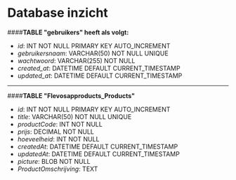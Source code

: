 Database inzicht
=
####**TABLE "gebruikers" heeft als volgt:**

+ *id*: INT NOT NULL PRIMARY KEY AUTO_INCREMENT
+ *gebruikersnaam*: VARCHAR(50) NOT NULL UNIQUE
+ *wachtwoord*: VARCHAR(255) NOT NULL
+ *created_at*: DATETIME DEFAULT CURRENT_TIMESTAMP
+ *updated_at*: DATETIME DEFAULT CURRENT_TIMESTAMP
___
####**TABLE "Flevosapproducts_Products"**

+ *id*: INT NOT NULL PRIMARY KEY AUTO_INCREMENT
+ *title*: VARCHAR(50) NOT NULL UNIQUE
+ *productCode*: INT NOT NULL
+ *prijs*: DECIMAL NOT NULL
+ *hoeveelheid*: INT NOT NULL
+ *createdAt*: DATETIME DEFAULT CURRENT_TIMESTAMP
+ *updatedAt*: DATETIME DEFAULT CURRENT_TIMESTAMP
+ *picture*: BLOB NOT NULL
+ *ProductOmschrijving*: TEXT